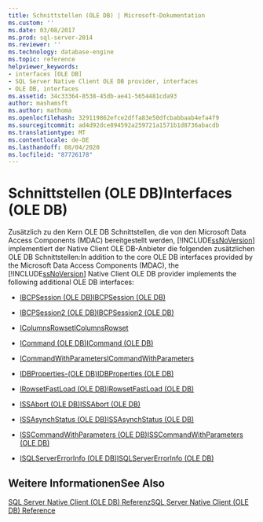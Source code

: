 ```yaml
---
title: Schnittstellen (OLE DB) | Microsoft-Dokumentation
ms.custom: ''
ms.date: 03/08/2017
ms.prod: sql-server-2014
ms.reviewer: ''
ms.technology: database-engine
ms.topic: reference
helpviewer_keywords:
- interfaces [OLE DB]
- SQL Server Native Client OLE DB provider, interfaces
- OLE DB, interfaces
ms.assetid: 34c33364-8538-45db-ae41-5654481cda93
author: mashamsft
ms.author: mathoma
ms.openlocfilehash: 329119862efce2dffa83e50dfcbabbaab4efa4f9
ms.sourcegitcommit: ad4d92dce894592a259721a1571b1d8736abacdb
ms.translationtype: MT
ms.contentlocale: de-DE
ms.lasthandoff: 08/04/2020
ms.locfileid: "87726178"
---
```

# <a name="interfaces-ole-db"></a><span data-ttu-id="be9ce-102">Schnittstellen (OLE DB)</span><span class="sxs-lookup"><span data-stu-id="be9ce-102">Interfaces (OLE DB)</span></span>
  <span data-ttu-id="be9ce-103">Zusätzlich zu den Kern OLE DB Schnittstellen, die von den Microsoft Data Access Components (MDAC) bereitgestellt werden, [!INCLUDE[ssNoVersion](../../includes/ssnoversion-md.md)] implementiert der Native Client OLE DB-Anbieter die folgenden zusätzlichen OLE DB Schnittstellen:</span><span class="sxs-lookup"><span data-stu-id="be9ce-103">In addition to the core OLE DB interfaces provided by the Microsoft Data Access Components (MDAC), the [!INCLUDE[ssNoVersion](../../includes/ssnoversion-md.md)] Native Client OLE DB provider implements the following additional OLE DB interfaces:</span></span>  
  
-   [<span data-ttu-id="be9ce-104">IBCPSession &#40;OLE DB&#41;</span><span class="sxs-lookup"><span data-stu-id="be9ce-104">IBCPSession &#40;OLE DB&#41;</span></span>](../../relational-databases/native-client-ole-db-interfaces/ibcpsession-ole-db.md)  
  
-   [<span data-ttu-id="be9ce-105">IBCPSession2 &#40;OLE DB&#41;</span><span class="sxs-lookup"><span data-stu-id="be9ce-105">IBCPSession2 &#40;OLE DB&#41;</span></span>](../../relational-databases/native-client-ole-db-interfaces/ibcpsession2-ole-db.md)  
  
-   [<span data-ttu-id="be9ce-106">IColumnsRowset</span><span class="sxs-lookup"><span data-stu-id="be9ce-106">IColumnsRowset</span></span>](../../relational-databases/native-client-ole-db-interfaces/icolumnsrowset.md)  
  
-   [<span data-ttu-id="be9ce-107">ICommand &#40;OLE DB&#41;</span><span class="sxs-lookup"><span data-stu-id="be9ce-107">ICommand &#40;OLE DB&#41;</span></span>](../../relational-databases/native-client-ole-db-interfaces/icommand-ole-db.md)  
  
-   [<span data-ttu-id="be9ce-108">ICommandWithParameters</span><span class="sxs-lookup"><span data-stu-id="be9ce-108">ICommandWithParameters</span></span>](../../relational-databases/native-client-ole-db-interfaces/icommandwithparameters.md)  
  
-   [<span data-ttu-id="be9ce-109">IDBProperties-&#40;OLE DB&#41;</span><span class="sxs-lookup"><span data-stu-id="be9ce-109">IDBProperties &#40;OLE DB&#41;</span></span>](../../relational-databases/native-client-ole-db-interfaces/idbproperties-ole-db.md)  
  
-   [<span data-ttu-id="be9ce-110">IRowsetFastLoad &#40;OLE DB&#41;</span><span class="sxs-lookup"><span data-stu-id="be9ce-110">IRowsetFastLoad &#40;OLE DB&#41;</span></span>](../../relational-databases/native-client-ole-db-interfaces/irowsetfastload-ole-db.md)  
  
-   [<span data-ttu-id="be9ce-111">ISSAbort &#40;OLE DB&#41;</span><span class="sxs-lookup"><span data-stu-id="be9ce-111">ISSAbort &#40;OLE DB&#41;</span></span>](../../../2014/database-engine/dev-guide/issabort-ole-db.md)  
  
-   [<span data-ttu-id="be9ce-112">ISSAsynchStatus &#40;OLE DB&#41;</span><span class="sxs-lookup"><span data-stu-id="be9ce-112">ISSAsynchStatus &#40;OLE DB&#41;</span></span>](../../relational-databases/native-client-ole-db-interfaces/issasynchstatus-ole-db.md)  
  
-   [<span data-ttu-id="be9ce-113">ISSCommandWithParameters &#40;OLE DB&#41;</span><span class="sxs-lookup"><span data-stu-id="be9ce-113">ISSCommandWithParameters &#40;OLE DB&#41;</span></span>](../../relational-databases/native-client-ole-db-interfaces/isscommandwithparameters-ole-db.md)  
  
-   [<span data-ttu-id="be9ce-114">ISQLServerErrorInfo &#40;OLE DB&#41;</span><span class="sxs-lookup"><span data-stu-id="be9ce-114">ISQLServerErrorInfo &#40;OLE DB&#41;</span></span>](../../../2014/database-engine/dev-guide/isqlservererrorinfo-ole-db.md)  
  
## <a name="see-also"></a><span data-ttu-id="be9ce-115">Weitere Informationen</span><span class="sxs-lookup"><span data-stu-id="be9ce-115">See Also</span></span>  
 [<span data-ttu-id="be9ce-116">SQL Server Native Client &#40;OLE DB&#41; Referenz</span><span class="sxs-lookup"><span data-stu-id="be9ce-116">SQL Server Native Client &#40;OLE DB&#41; Reference</span></span>](../../relational-databases/native-client-ole-db-interfaces/sql-server-native-client-ole-db-interfaces.md)  
  
  

